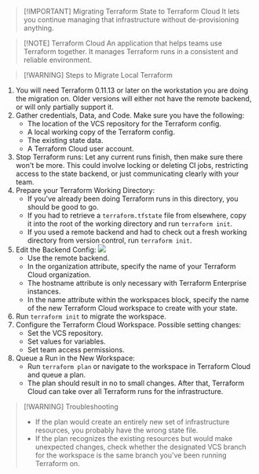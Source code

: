 
> [!IMPORTANT] Migrating Terraform State to Terraform Cloud
> It lets you continue managing that infrastructure without de-provisioning anything.


> [!NOTE] Terraform Cloud
> An application that helps teams use Terraform together. It manages Terraform runs in a consistent and reliable environment.


> [!WARNING] Steps to Migrate Local Terraform

1. You will need Terraform 0.11.13 or later on the workstation you are doing the migration on. Older versions will either not have the remote backend, or will only partially support it.
2. Gather credentials, Data, and Code. Make sure you have the following:
	- The location of the VCS repository for the Terraform config.
	- A local working copy of the Terraform config.
	- The existing state data.
	- A Terraform Cloud user account.
3. Stop Terraform runs: Let any current runs finish, then make sure there won't be more. This could involve locking or deleting CI jobs, restricting access to the state backend, or just communicating clearly with your team.
4. Prepare your Terraform Working Directory:
	- If you've already been doing Terraform runs in this directory, you should be good to go.
	- If you had to retrieve a `terraform.tfstate` file from elsewhere, copy it into the root of the working directory and run `terraform init`.
	- If you used a remote backend and had to check out a fresh working directory from version control, run `terraform init`.
5. Edit the Backend Config:
	![](Terraform%20Fundamentals/img/Pasted%20image%2020240927094459.png)
	- Use the remote backend.
	- In the organization attribute, specify the name of your Terraform Cloud organization.
	- The hostname attribute is only necessary with Terraform Enterprise instances.
	- In the name attribute within the workspaces block, specify the name of the new Terraform Cloud workspace to create with your state.
6. Run `terraform init` to migrate the workspace.
7. Configure the Terraform Cloud Workspace. Possible setting changes:
	- Set the VCS repository.
	- Set values for variables.
	- Set team access permissions.
8. Queue a Run in the New Workspace:
	- Run `terraform plan` or navigate to the workspace in Terraform Cloud and queue a plan.
	- The plan should result in no to small changes. After that, Terraform Cloud can take over all Terraform runs for the infrastructure.


> [!WARNING] Troubleshooting
> - If the plan would create an entirely new set of infrastructure resources, you probably have the wrong state file.
> - If the plan recognizes the existing resources but would make unexpected changes, check whether the designated VCS branch for the workspace is the same branch you've been running Terraform on.
